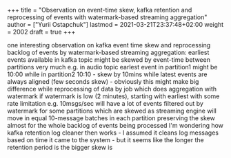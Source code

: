 +++
title = "Observation on event-time skew, kafka retention and reprocessing of events with watermark-based streaming aggregation"
author = ["Yurii Ostapchuk"]
lastmod = 2021-03-21T23:37:48+02:00
weight = 2002
draft = true
+++

one interesting observation on kafka event time skew and reprocessing backlog of events by watermark-based streaming aggregation:
earliest events available in kafka topic might be skewed by event-time between partitions very much
e.g. in audio topic earlest event in partition1 might be 10:00 while in partition2 10:10 - skew by 10mins
while latest events are always aligned (few seconds skew) - obviously
this might make big difference while reprocessing of data by job which does aggregation with watermark
if watermark is low (2 minutes), starting with earliest with some rate limitation e.g. 10msgs/sec will have a lot of events filtered out by watermark for some partitions which are skewed
as streaming engine will move in equal 10-message batches in each partition preserving the skew almost for the whole backlog of events being processed
I'm wondering how kafka retention log cleaner then works - I assumed it cleans log messages based on time it came to the system - but it seems like the longer the retention period is the bigger skew is

[//]: # "Exported with love from a post written in Org mode"
[//]: # "- https://github.com/kaushalmodi/ox-hugo"
